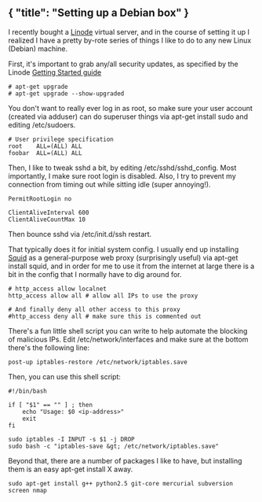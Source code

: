 { "title": "Setting up a Debian box" }
---
I recently bought a [Linode][1] virtual server,
and in the course of setting it up I realized I have a pretty by-rote series of
things I like to do to any new Linux (Debian) machine.

[1]: http://www.linode.com

First, it's important to grab any/all security updates, as specified by the
Linode [Getting Started guide][2]

[2]: http://library.linode.com/getting-started

```
# apt-get upgrade
# apt-get upgrade --show-upgraded
```

You don't want to really ever log in as root, so make sure your user account
(created via adduser) can do superuser things via apt-get
install sudo and editing /etc/sudoers.

```
# User privilege specification
root    ALL=(ALL) ALL
foobar  ALL=(ALL) ALL
```

Then, I like to tweak sshd a bit, by editing /etc/sshd/sshd_config. Most
importantly, I make sure root login is disabled. Also, I try to prevent my
connection from timing out while sitting idle (super annoying!).

```
PermitRootLogin no

ClientAliveInterval 600
ClientAliveCountMax 10
```

Then bounce sshd via /etc/init.d/ssh restart.

That typically does it for initial system config. I usually end up installing
[Squid][3] as a general-purpose web proxy (surprisingly useful) via apt-get
install squid, and in order for me to use it from the internet at large there
is a bit in the config that I normally have to dig around for.

[3]: http://www.squid-cache.org

```
# http_access allow localnet
http_access allow all # allow all IPs to use the proxy

# And finally deny all other access to this proxy
#http_access deny all # make sure this is commented out
```

There's a fun little shell script you can write to help automate the blocking
of malicious IPs. Edit /etc/network/interfaces and make sure at the bottom
there's the following line:

```
post-up iptables-restore /etc/network/iptables.save
```

Then, you can use this shell script:

```
#!/bin/bash

if [ "$1" == "" ] ; then
	echo "Usage: $0 <ip-address>"
	exit
fi

sudo iptables -I INPUT -s $1 -j DROP
sudo bash -c "iptables-save &gt; /etc/network/iptables.save"
```

Beyond that, there are a number of packages I like to have, but installing them
is an easy apt-get install X away.

```
sudo apt-get install g++ python2.5 git-core mercurial subversion screen nmap
```

